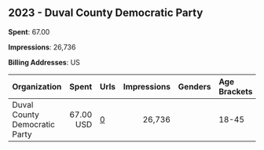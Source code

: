 ## 2023 - Duval County Democratic Party 
**Spent**: 67.00

**Impressions**: 26,736

**Billing Addresses**: US

|Organization|Spent|Urls|Impressions|Genders|Age Brackets|Country Codes|
|:---|---:|:---|---:|:---|:---|:---|
|Duval County Democratic Party|67.00 USD|[0](https://www.snap.com/political-ads/asset/02af3533a52c8944ac1b83a069551bb8f32093ea66b636dc83cee70e0d95b20a?mediaType=mp4)|26,736||18-45|united states|
